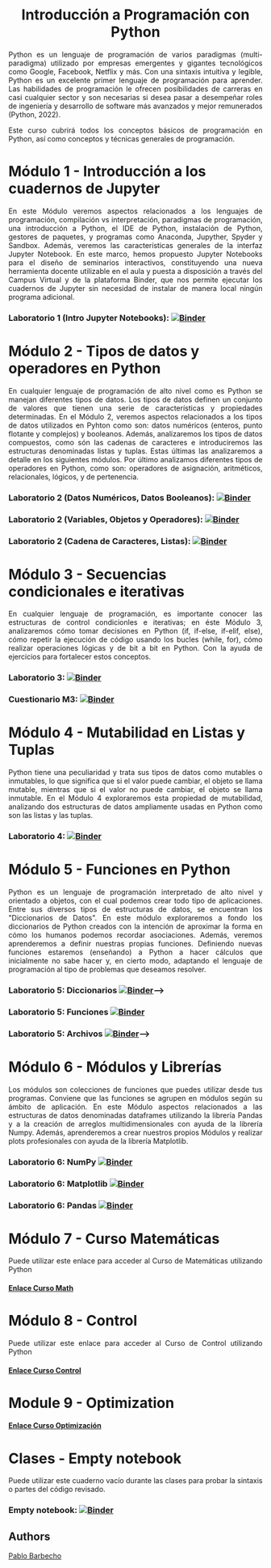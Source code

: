 <!--
<p align="center">
  <img width="300" height="70" src="images/logo.png">
</p>
-->

<h1 align="center">Introducción a Programación con Python</h1>


<p align="justify">
Python es un lenguaje de programación de varios paradigmas (multi-paradigma) utilizado por empresas emergentes y gigantes tecnológicos como Google, Facebook, Netflix y más. Con una sintaxis intuitiva y legible, Python es un excelente primer lenguaje de programación para aprender. Las habilidades de programación le ofrecen posibilidades de carreras en casi cualquier sector y son necesarias si desea pasar a desempeñar roles de ingeniería y desarrollo de software más avanzados y mejor remunerados (Python, 2022). 
</p>
<p align="justify"> 
Este curso cubrirá todos los conceptos básicos de programación en Python, así como conceptos y técnicas generales de  programación.
</p>

# Módulo 1 - Introducción a los cuadernos de Jupyter
<p align="justify">
En este Módulo veremos aspectos relacionados a los lenguajes de programación, compilación vs interpretación,  paradigmas de programación, una introducción a Python, el IDE de Python, instalación de Python, gestores de paquetes, y programas como Anaconda, Jupyther, Spyder y Sandbox. Además, veremos las características generales de la interfaz Jupyter Notebook. En este marco, hemos propuesto Jupyter Notebooks para el diseño de seminarios interactivos, constituyendo una nueva herramienta docente utilizable en el aula y puesta a disposición a través del Campus Virtual y de la plataforma Binder, que nos permite ejecutar los cuadernos de Jupyter sin necesidad de instalar de manera local ningún programa adicional.
</p>


### Laboratorio 1 (Intro Jupyter Notebooks): [![Binder](https://mybinder.org/badge_logo.svg)](https://mybinder.org/v2/gh/Pbarbecho/Curso_Python.git/main?labpath=/ejercicios/Introduccion_Jupyter.ipynb)



# Módulo 2 - Tipos de datos y operadores en Python
<p align="justify">
En cualquier lenguaje de programación de alto nivel como es Python se manejan diferentes tipos de datos. Los tipos de datos definen un conjunto de valores que tienen una serie de características y propiedades determinadas. En el Módulo 2, veremos aspectos relacionados a los tipos de datos utilizados en Pyhton como son: datos numéricos (enteros, punto flotante y complejos) y booleanos. Además, analizaremos los tipos de datos compuestos, como són las cadenas de caracteres e introduciremos las estructuras denominadas listas y tuplas. Estas últimas las analizaremos a detalle en los siguientes módulos. Por último analizamos diferentes tipos de operadores en Python, como son: operadores de asignación, aritméticos, relacionales, lógicos, y de pertenencia.
</p>


### Laboratorio 2 (Datos Numéricos, Datos Booleanos): [![Binder](https://mybinder.org/badge_logo.svg)](https://mybinder.org/v2/gh/Pbarbecho/Curso_Python.git/main?labpath=/ejercicios/TiposdeDatos_I.ipynb)

### Laboratorio 2 (Variables, Objetos y Operadores): [![Binder](https://mybinder.org/badge_logo.svg)](https://mybinder.org/v2/gh/Pbarbecho/Curso_Python.git/main?labpath=/ejercicios/Variables.ipynb)

### Laboratorio 2 (Cadena de Caracteres, Listas): [![Binder](https://mybinder.org/badge_logo.svg)](https://mybinder.org/v2/gh/Pbarbecho/Curso_Python.git/main?labpath=/ejercicios/TiposdeDatos_II.ipynb)


# Módulo 3 - Secuencias condicionales e iterativas
<p align="justify">
En cualquier lenguaje de programación, es importante conocer las estructuras de control condicionles e iterativas; en éste Módulo 3, analizaremos cómo tomar decisiones en Python (if, if-else, if-elif, else), cómo repetir la ejecución de código usando los bucles (while, for), cómo realizar operaciones lógicas y de bit a bit en Python. Con la ayuda de ejercicios para fortalecer estos conceptos.
</p>

### Laboratorio 3: [![Binder](https://mybinder.org/badge_logo.svg)](https://mybinder.org/v2/gh/Pbarbecho/Curso_Python.git/main?labpath=/ejercicios/bucles.ipynb)

### Cuestionario M3: [![Binder](https://mybinder.org/badge_logo.svg)](https://mybinder.org/v2/gh/Pbarbecho/Curso_Python.git/main?labpath=/ejercicios/CuestionarioM3.ipynb)

# Módulo 4 - Mutabilidad en Listas y Tuplas
<p align="justify">
Python tiene una peculiaridad y trata sus tipos de datos como mutables o inmutables, lo que significa que si el valor puede cambiar, el objeto se llama mutable, mientras que si el valor no puede cambiar, el objeto se llama inmutable. En el Módulo 4 exploraremos esta propiedad de mutabilidad, analizando dos estructuras de datos ampliamente usadas en Python como son las listas y las tuplas. 
</p>

### Laboratorio 4: [![Binder](https://mybinder.org/badge_logo.svg)](https://mybinder.org/v2/gh/Pbarbecho/Curso_Python.git/main?labpath=/ejercicios/mutabilidad.ipynb)


# Módulo 5 - Funciones en Python
<p align="justify">
Python es un lenguaje de programación interpretado de alto nivel y orientado a objetos, con el cual podemos crear todo tipo de aplicaciones. Entre sus diversos tipos de estructuras de datos, se encuentran los "Diccionarios de Datos". En este módulo exploraremos a fondo los diccionarios de Python creados con la intención de aproximar la forma en cómo los humanos podemos recordar asociaciones. Además, veremos aprenderemos a definir nuestras propias funciones. Definiendo nuevas funciones estaremos (enseñando) a Python a hacer cálculos que inicialmente no sabe hacer y, en cierto modo, adaptando el lenguaje de programación al tipo de problemas que deseamos resolver.
</p>

### Laboratorio 5: Diccionarios [![Binder](https://mybinder.org/badge_logo.svg)](https://mybinder.org/v2/gh/Pbarbecho/Curso_Python.git/main?labpath=/ejercicios/diccionarios.ipynb)-->
### Laboratorio 5: Funciones [![Binder](https://mybinder.org/badge_logo.svg)](https://mybinder.org/v2/gh/Pbarbecho/Curso_Python.git/main?labpath=/ejercicios/funciones.ipynb)
### Laboratorio 5: Archivos [![Binder](https://mybinder.org/badge_logo.svg)](https://mybinder.org/v2/gh/Pbarbecho/Curso_Python.git/main?labpath=/ejercicios/archivostxt.ipynb)-->

# Módulo 6 - Módulos y Librerías
<p align="justify">
Los módulos son colecciones de funciones que puedes utilizar desde tus programas. Conviene que las funciones se agrupen en módulos según su ámbito de aplicación. En este Módulo aspectos relacionados a las estructuras de datos denominadas dataframes utilizando la librería Pandas y a la creación de arreglos multidimensionales con ayuda de la librería Numpy. Además, aprenderemos a crear nuestros propios Módulos y realizar plots profesionales con ayuda de la librería Matplotlib. 
</p>

### Laboratorio 6: NumPy [![Binder](https://mybinder.org/badge_logo.svg)](https://mybinder.org/v2/gh/Pbarbecho/Curso_Python.git/main?labpath=/ejercicios/numpy.ipynb)
### Laboratorio 6: Matplotlib [![Binder](https://mybinder.org/badge_logo.svg)](https://mybinder.org/v2/gh/Pbarbecho/Curso_Python.git/main?labpath=/ejercicios/matplotlib.ipynb)
### Laboratorio 6: Pandas [![Binder](https://mybinder.org/badge_logo.svg)](https://mybinder.org/v2/gh/Pbarbecho/Curso_Python.git/main?labpath=/ejercicios/numpy.ipynb)


# Módulo 7 - Curso Matemáticas

<p align="justify">
Puede utilizar este enlace para acceder al Curso de Matemáticas utilizando Python
</p>

#### [Enlace Curso Math](https://github.com/Pbarbecho/Curso_Python/blob/main/math/README.md)


# Módulo 8 - Control

<p align="justify">
Puede utilizar este enlace para acceder al Curso de Control utilizando Python
</p>

#### [Enlace Curso Control](https://github.com/Pbarbecho/Curso_Python/blob/main/control/README.md)


# Module 9 - Optimization

<p align="justify">
 
</p>

#### [Enlace Curso Optimización](https://github.com/Pbarbecho/Curso_Python/blob/main/optimization/README.md)


# Clases - Empty notebook

<p align="justify">
Puede utilizar este cuaderno vacío durante las clases para probar la sintaxis o partes del código revisado. 
</p>

###  Empty notebook: [![Binder](https://mybinder.org/badge_logo.svg)](https://mybinder.org/v2/gh/Pbarbecho/Curso_Python.git/main?labpath=/ejercicios/clases.ipynb)


<!--
# Clases - SUMO notebook

<p align="justify">
Puede utilizar este cuaderno vacío durante las clases para probar la sintaxis o partes del código revisado. 
</p>

###  Empty notebook: [![Binder](https://mybinder.org/badge_logo.svg)](https://mybinder.org/v2/gh/Pbarbecho/Curso_Python.git/main?labpath=/ejercicios/plot_sumo.ipynb)



# Clases - Random Letter/Number

###  Random Number: [![Binder](https://mybinder.org/badge_logo.svg)](https://mybinder.org/v2/gh/Pbarbecho/Curso_Python.git/main?labpath=/ejercicios/rnumb.ipynb)

###  Random Letter: [![Binder](https://mybinder.org/badge_logo.svg)](https://mybinder.org/v2/gh/Pbarbecho/Curso_Python.git/main?labpath=/ejercicios/rletter.ipynb)
-->

## Authors ##
[Pablo Barbecho](https://www.pbarbecho.com)
